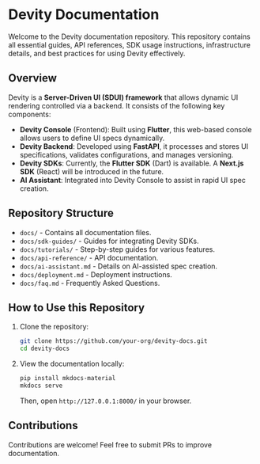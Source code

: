 # Devity Documentation

Welcome to the Devity documentation repository. This repository contains all essential guides, API references, SDK usage instructions, infrastructure details, and best practices for using Devity effectively.

## Overview
Devity is a **Server-Driven UI (SDUI) framework** that allows dynamic UI rendering controlled via a backend. It consists of the following key components:
- **Devity Console** (Frontend): Built using **Flutter**, this web-based console allows users to define UI specs dynamically.
- **Devity Backend**: Developed using **FastAPI**, it processes and stores UI specifications, validates configurations, and manages versioning.
- **Devity SDKs**: Currently, the **Flutter SDK** (Dart) is available. A **Next.js SDK** (React) will be introduced in the future.
- **AI Assistant**: Integrated into Devity Console to assist in rapid UI spec creation.

## Repository Structure
- `docs/` - Contains all documentation files.
- `docs/sdk-guides/` - Guides for integrating Devity SDKs.
- `docs/tutorials/` - Step-by-step guides for various features.
- `docs/api-reference/` - API documentation.
- `docs/ai-assistant.md` - Details on AI-assisted spec creation.
- `docs/deployment.md` - Deployment instructions.
- `docs/faq.md` - Frequently Asked Questions.

## How to Use this Repository
1. Clone the repository:
   ```sh
   git clone https://github.com/your-org/devity-docs.git
   cd devity-docs
   ```
2. View the documentation locally:
   ```sh
   pip install mkdocs-material
   mkdocs serve
   ```
   Then, open `http://127.0.0.1:8000/` in your browser.

## Contributions
Contributions are welcome! Feel free to submit PRs to improve documentation.


